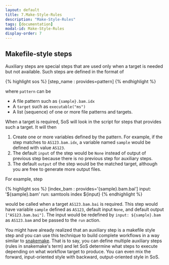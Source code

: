 ```yaml
---
layout: default
title: 7.Make-Style-Rules
description: "Make-Style-Rules"
tags: [documentation]
modal-id: Make-Style-Rules
display-order: 7
---
```



## Makefile-style steps

Auxiliary steps are special steps that are used only when a target is needed but not available. Such steps are defined in the format of

{% highlight sos %}
[step_name : provides=pattern]
{% endhighlight %}

where `pattern` can be

* A file pattern such as `{sample}.bam.idx`
* A `target` such as `executable("ms")`
* A list (sequence) of one or more file patterns and targets.

When a target is required, SoS will look in the script for steps that provides such a target. It will then

1. Create one or more variables defined by the pattern. For example, if the step matches to `AS123.bam.idx`, a variable named `sample` would be defined with value `AS123`.
2. The default `input` of the step would be `None` instead of output of previous step because there is no previous step for auxiliary steps.
3. The default `output` of the step would be the matched target, although you are free to generate more output files.

For example, step

{% highlight sos %}
[index_bam : provides='{sample}.bam.bai']
input: '${sample}.bam'
run:
     samtools index ${input}
{% endhighlight %}

would be called when a target `AS123.bam.bai` is required. This step would have variable `sample` defined as `AS123`, default input `None`, and default output `["AS123.bam.bai"]`. The input would be redefined by `input: ${sample}.bam` as `AS123.bam` and be passed to the `run` action.

You might have already realized that an auxiliary step is a makefile style step and you can use this technique to build complete
workflows in a way similar to [snakemake](https://bitbucket.org/johanneskoester/snakemake). That is to say, you can define multiple
auxiliary steps (rules in snakemake's term) and let SoS determine what steps to execute depending on what workflow target to produce.
You can even mix the forward, input-oriented style with backward, output-oriented style in SoS.

